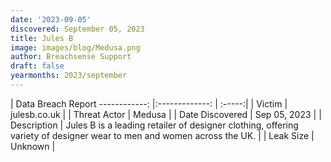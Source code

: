 ```yaml
---
date: '2023-09-05'
discovered: September 05, 2023
title: Jules B
image: images/blog/Medusa.png
author: Breachsense Support
draft: false
yearmonths: 2023/september
---
```



| Data Breach Report
------------:     |:-------------:    | :-----:|
| Victim      | julesb.co.uk      | 
| Threat Actor      | Medusa      | 
| Date Discovered      | Sep 05, 2023      | 
| Description      | Jules B is a leading retailer of designer clothing, offering variety of designer wear to men and women across the UK.      | 
| Leak Size      | Unknown      | 

